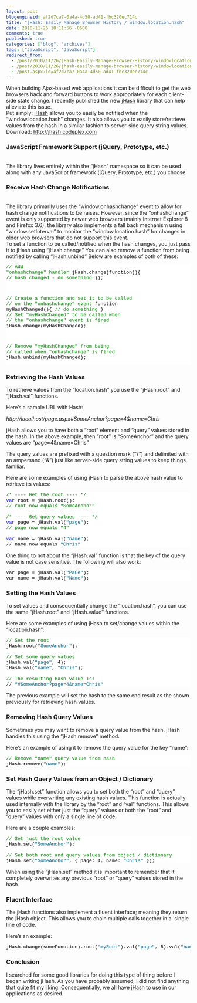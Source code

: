 ```yaml
---
layout: post
blogengineid: af2d7ca7-0a4a-4d50-ad41-fbc320ec714c
title: "jHash: Easily Manage Browser History / window.location.hash"
date: 2010-11-26 10:11:56 -0600
comments: true
published: true
categories: ["blog", "archives"]
tags: ["JavaScript", "JavaScript"]
redirect_from: 
  - /post/2010/11/26/jHash-Easily-Manage-Browser-History-windowlocationhash
  - /post/2010/11/26/jhash-easily-manage-browser-history-windowlocationhash
  - /post.aspx?id=af2d7ca7-0a4a-4d50-ad41-fbc320ec714c
---
```

<!-- more -->

When building Ajax-based web applications it can be difficult to get the web browsers back and forward buttons to work appropriately for each client-side state change. I recently published the new <a href="http://jhash.codeplex.com">jHash</a> library that can help alleviate this issue.  
Put simply: <a href="http://jhash.codeplex.com">jHash</a> allows you to easily be notified when the “window.location.hash” changes. It also allows you to easily store/retrieve values from the hash in a similar fashion to server-side query string values.  
Download: <a href="http://jhash.codeplex.com">http://jhash.codeplex.com</a>  <h3>JavaScript Framework Support (jQuery, Prototype, etc.)</h3>  
The library lives entirely within the “jHash” namespace so it can be used along with any JavaScript framework (jQuery, Prototype, etc.) you choose.  <h3>Receive Hash Change Notifications</h3>  
The library primarily uses the “window.onhashchange” event to allow for hash change notifications to be raises. However, since the “onhashchange” event is only supported by newer web browsers (mainly Internet Explorer 8 and Firefox 3.6), the library also implements a fall back mechanism using “window.setInterval” to monitor the “window.location.hash” for changes in older web browsers that do not support this event.  
To set a function to be called/notified when the hash changes, you just pass it to jHash using “jHash.change” You can also remove a function from being notified by calling “jHash.unbind” Below are examples of both of these:  <pre class="csharpcode"><span class="rem">// Add &quot;onhashchange&quot; handler</span>
jHash.change(function(){
    <span class="rem">// hash changed - do something</span>
});

<span class="rem">// Create a function and set it to be called</span>
<span class="rem">// on the &quot;onhashchange&quot; event</span>
function myHashChanged(){
    <span class="rem">// do something</span>
}
<span class="rem">// Set &quot;myHashChanged&quot; to be called when</span>
<span class="rem">// the &quot;onhashchange&quot; event is fired</span>
jHash.change(myHashChanged);

<span class="rem">// Remove &quot;myHashChanged&quot; from being</span>
<span class="rem">// called when &quot;onhashchange&quot; is fired</span>
jHash.unbind(myHashChanged);</pre>
<style type="text/css">
.csharpcode, .csharpcode pre
{
	font-size: small;
	color: black;
	font-family: consolas, "Courier New", courier, monospace;
	background-color: #ffffff;
	/*white-space: pre;*/
}
.csharpcode pre { margin: 0em; }
.csharpcode .rem { color: #008000; }
.csharpcode .kwrd { color: #0000ff; }
.csharpcode .str { color: #006080; }
.csharpcode .op { color: #0000c0; }
.csharpcode .preproc { color: #cc6633; }
.csharpcode .asp { background-color: #ffff00; }
.csharpcode .html { color: #800000; }
.csharpcode .attr { color: #ff0000; }
.csharpcode .alt 
{
	background-color: #f4f4f4;
	width: 100%;
	margin: 0em;
}
.csharpcode .lnum { color: #606060; }</style>

<h3>Retrieving the Hash Values</h3>


To retrieve values from the “location.hash” you use the “jHash.root” and “jHash.val” functions.


Here’s a sample URL with Hash:


<em>http://localhost/page.aspx#SomeAnchor?page=4&amp;name=Chris</em>


jHash allows you to have both a “root” element and “query” values stored in the hash. In the above example, then “root” is “SomeAnchor” and the query values are “page=4&amp;name=Chris”


The query values are prefixed with a question mark (“?”) and delimited with an ampersand (“&amp;”) just like server-side query string values to keep things familiar.


Here are some examples of using jHash to parse the above hash value to retrieve its values:

<pre class="csharpcode"><span class="rem">/* ---- Get the root ---- */</span>
<span class="kwrd">var</span> root = jHash.root();
<span class="rem">// root now equals &quot;SomeAnchor&quot;</span>

<span class="rem">/* ---- Get query values ---- */</span>
<span class="kwrd">var</span> page = jHash.val(<span class="str">&quot;page&quot;</span>);
<span class="rem">// page now equals &quot;4&quot;</span>

<span class="kwrd">var</span> name = jHash.val(<span class="str">&quot;name&quot;</span>);
// name now equals <span class="str">&quot;Chris&quot;</span></pre>


One thing to not about the “jHash.val” function is that the key of the query value is not case sensitive. The following will also work:

<pre class="csharpcode">var page = jHash.val(<span class="str">&quot;PaGe&quot;</span>);
var name = jHash.val(<span class="str">&quot;Name&quot;</span>);</pre>

<h3>Setting the Hash Values</h3>


To set values and consequentially change the “location.hash”, you can use the same “jHash.root” and “jHash.value” functions.


Here are some examples of using jHash to set/change values within the “location.hash”:

<pre class="csharpcode"><span class="rem">// Set the root</span>
jHash.root(<span class="str">&quot;SomeAnchor&quot;</span>);

<span class="rem">// Set some query values</span>
jHash.val(<span class="str">&quot;page&quot;</span>, 4);
jHash.val(<span class="str">&quot;name&quot;</span>, <span class="str">&quot;Chris&quot;</span>);

<span class="rem">// The resulting Hash value is:</span>
// <span class="str">&quot;#SomeAnchor?page=4&amp;name=Chris&quot;</span></pre>


The previous example will set the hash to the same end result as the shown previously for retrieving hash values.

<h3>Removing Hash Query Values</h3>


Sometimes you may want to remove a query value from the hash. jHash handles this using the “jHash.remove” method.


Here’s an example of using it to remove the query value for the key “name”:

<pre class="csharpcode"><span class="rem">// Remove &quot;name&quot; query value from hash</span>
jHash.remove(<span class="str">&quot;name&quot;</span>);</pre>

<h3>Set Hash Query Values from an Object / Dictionary</h3>


The “jHash.set” function allows you to set both the “root” and “query” values while overwriting any existing hash values. This function is actually used internally with the library by the “root” and “val” functions. This allows you to easily set either just the “query” values or both the “root” and “query” values with only a single line of code.


Here are a couple examples:

<pre class="csharpcode"><span class="rem">// Set just the root value</span>
jHash.set(<span class="str">&quot;SomeAnchor&quot;</span>);

<span class="rem">// Set both root and query values from object / dictionary</span>
jHash.set(<span class="str">&quot;SomeAnchor&quot;</span>, { page: 4, name: <span class="str">&quot;Chris&quot;</span> });</pre>


When using the “jHash.set” method it is important to remember that it completely overwrites any previous “root” or “query” values stored in the hash.

<h3>Fluent Interface</h3>


The jHash functions also implement a fluent interface; meaning they return the jHash object. This allows you to chain multiple calls together in a&#160; single line of code.


Here’s an example:

<pre class="csharpcode">jHash.change(someFunction).root(<span class="str">&quot;myRoot&quot;</span>).val(<span class="str">&quot;page&quot;</span>, 5).val(<span class="str">&quot;name&quot;</span>, <span class="str">&quot;Chris&quot;</span>);</pre>

<h3>Conclusion</h3>


I searched for some good libraries for doing this type of thing before I began writing jHash. As you have probably assumed, I did not find anything that quite fit my liking. Consequentially, we all have <a href="http://jhash.codeplex.com">jHash</a> to use in our applications as desired.
